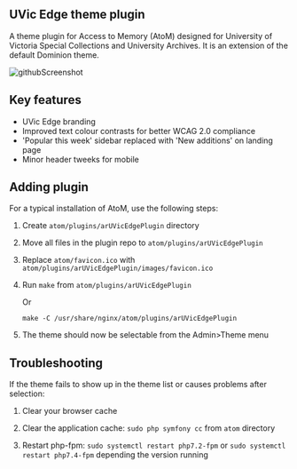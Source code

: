 ## UVic Edge theme plugin

A theme plugin for Access to Memory (AtoM) designed for University of Victoria Special Collections and University Archives. It is an extension of the default Dominion theme.

![githubScreenshot](https://user-images.githubusercontent.com/76928773/157763895-606ac912-3b54-467f-a644-7bde7e13a363.png)

## Key features

- UVic Edge branding
- Improved text colour contrasts for better WCAG 2.0 compliance
- 'Popular this week' sidebar replaced with 'New additions' on landing page
- Minor header tweeks for mobile

## Adding plugin

For a typical installation of AtoM, use the following steps:

1. Create `atom/plugins/arUVicEdgePlugin` directory

2. Move all files in the plugin repo to `atom/plugins/arUVicEdgePlugin`

3. Replace `atom/favicon.ico` with `atom/plugins/arUVicEdgePlugin/images/favicon.ico`

4. Run `make` from `atom/plugins/arUVicEdgePlugin`
     
     Or
     
   `make -C /usr/share/nginx/atom/plugins/arUVicEdgePlugin`

5. The theme should now be selectable from the Admin>Theme menu

## Troubleshooting

If the theme fails to show up in the theme list or causes problems after selection:

1. Clear your browser cache

2. Clear the application cache: `sudo php symfony cc` from `atom` directory

3. Restart php-fpm: `sudo systemctl restart php7.2-fpm` or `sudo systemctl restart php7.4-fpm` depending the version running

